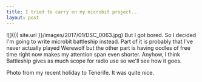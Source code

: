 ```yaml
---
title: I tried to carry on my microbit project...
layout: post
---
```

![]({{ site.url }}/images/2017/01/DSC_0063.jpg)
But I got bored. So I decided I'm going to write microbit battleship instead. 
Part of it is probably that I've never actually played Werewolf but the other part is having oodles of free time right now makes my attention span even shorter.
Anyhow, I think Battleship gives as much scope for radio use so we'll see how it goes.

Photo from my recent holiday to Tenerife. It was quite nice.